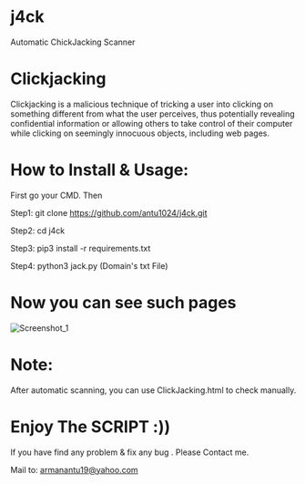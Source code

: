 # j4ck
Automatic ChickJacking Scanner

# Clickjacking
Clickjacking is a malicious technique of tricking a user into clicking on something different from what the user perceives, thus potentially revealing confidential information or allowing others to take control of their computer while clicking on seemingly innocuous objects, including web pages.

# How to Install & Usage:
First go your CMD. Then

Step1: git clone https://github.com/antu1024/j4ck.git

Step2: cd j4ck

Step3: pip3 install -r requirements.txt

Step4: python3 jack.py (Domain's txt File)

# Now you can see such pages
![Screenshot_1](https://user-images.githubusercontent.com/58564723/85959984-b9928480-b954-11ea-9c9b-bb4dd72273bf.png)

# Note:
After automatic scanning, you can use ClickJacking.html to check manually.

# Enjoy The SCRIPT :))
If you have find any problem & fix any bug . Please Contact me.

Mail to: armanantu19@yahoo.com

